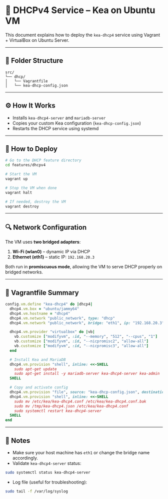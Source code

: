 
# 📡 DHCPv4 Service – Kea on Ubuntu VM

This document explains how to deploy the `kea-dhcp4` service using Vagrant + VirtualBox on Ubuntu Server.

---

## 📁 Folder Structure

```
src/
└── dhcp/
│   └── Vagrantfile
│   └── kea-dhcp-config.json
```

---

## ⚙️ How It Works

- Installs `kea-dhcp4-server` and `mariadb-server`
- Copies your custom Kea configuration (`kea-dhcp-config.json`)
- Restarts the DHCP service using systemd

---

## 🚀 How to Deploy

```bash
# Go to the DHCP feature directory
cd features/dhcpv4

# Start the VM
vagrant up

# Stop the VM when done
vagrant halt

# If needed, destroy the VM
vagrant destroy
```

---

## 🔍 Network Configuration

The VM uses **two bridged adapters**:

1. **Wi-Fi (wlan0)** – dynamic IP via DHCP
2. **Ethernet (eth1)** – static IP: `192.168.20.3`

Both run in **promiscuous mode**, allowing the VM to serve DHCP properly on bridged networks.

---

## 🧩 Vagrantfile Summary

```ruby
config.vm.define "kea-dhcp4" do |dhcp4|
  dhcp4.vm.box = "ubuntu/jammy64"
  dhcp4.vm.hostname = "dhcp4"
  dhcp4.vm.network "public_network", type: "dhcp"
  dhcp4.vm.network "public_network", bridge: "eth1", ip: "192.168.20.3"

  dhcp4.vm.provider "virtualbox" do |vb|
    vb.customize ["modifyvm", :id, "--memory", "512", "--cpus", "1"]
    vb.customize ["modifyvm", :id, "--nicpromisc2", "allow-all"]
    vb.customize ["modifyvm", :id, "--nicpromisc3", "allow-all"]
  end

  # Install Kea and MariaDB
  dhcp4.vm.provision "shell", inline: <<-SHELL
    sudo apt-get update
    sudo apt-get install -y mariadb-server kea-dhcp4-server kea-admin
  SHELL

  # Copy and activate config
  dhcp4.vm.provision "file", source: "kea-dhcp-config.json", destination: "/tmp/kea-dhcp4.json"
  dhcp4.vm.provision "shell", inline: <<-SHELL
    sudo mv /etc/kea/kea-dhcp4.conf /etc/kea/kea-dhcp4.conf.bak
    sudo mv /tmp/kea-dhcp4.json /etc/kea/kea-dhcp4.conf
    sudo systemctl restart kea-dhcp4-server
  SHELL
end
```

---

## 📌 Notes

- Make sure your host machine has `eth1` or change the bridge name accordingly.
- Validate `kea-dhcp4-server` status:
  
```bash
sudo systemctl status kea-dhcp4-server
```

- Log file (useful for troubleshooting):

```bash
sudo tail -f /var/log/syslog
```
